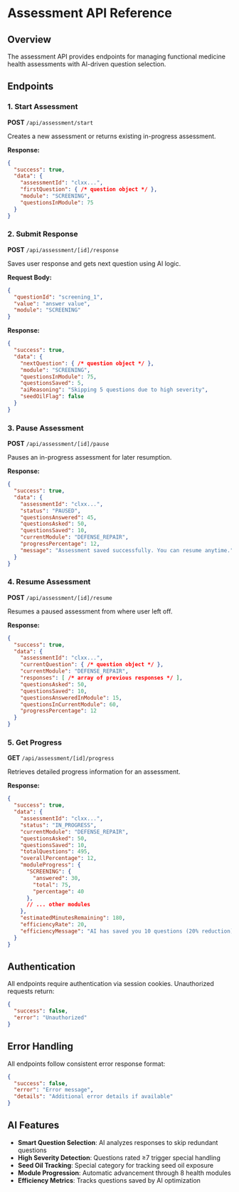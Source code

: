 # Assessment API Reference

## Overview
The assessment API provides endpoints for managing functional medicine health assessments with AI-driven question selection.

## Endpoints

### 1. Start Assessment
**POST** `/api/assessment/start`

Creates a new assessment or returns existing in-progress assessment.

**Response:**
```json
{
  "success": true,
  "data": {
    "assessmentId": "clxx...",
    "firstQuestion": { /* question object */ },
    "module": "SCREENING",
    "questionsInModule": 75
  }
}
```

### 2. Submit Response
**POST** `/api/assessment/[id]/response`

Saves user response and gets next question using AI logic.

**Request Body:**
```json
{
  "questionId": "screening_1",
  "value": "answer value",
  "module": "SCREENING"
}
```

**Response:**
```json
{
  "success": true,
  "data": {
    "nextQuestion": { /* question object */ },
    "module": "SCREENING",
    "questionsInModule": 75,
    "questionsSaved": 5,
    "aiReasoning": "Skipping 5 questions due to high severity",
    "seedOilFlag": false
  }
}
```

### 3. Pause Assessment
**POST** `/api/assessment/[id]/pause`

Pauses an in-progress assessment for later resumption.

**Response:**
```json
{
  "success": true,
  "data": {
    "assessmentId": "clxx...",
    "status": "PAUSED",
    "questionsAnswered": 45,
    "questionsAsked": 50,
    "questionsSaved": 10,
    "currentModule": "DEFENSE_REPAIR",
    "progressPercentage": 12,
    "message": "Assessment saved successfully. You can resume anytime."
  }
}
```

### 4. Resume Assessment
**POST** `/api/assessment/[id]/resume`

Resumes a paused assessment from where user left off.

**Response:**
```json
{
  "success": true,
  "data": {
    "assessmentId": "clxx...",
    "currentQuestion": { /* question object */ },
    "currentModule": "DEFENSE_REPAIR",
    "responses": [ /* array of previous responses */ ],
    "questionsAsked": 50,
    "questionsSaved": 10,
    "questionsAnsweredInModule": 15,
    "questionsInCurrentModule": 60,
    "progressPercentage": 12
  }
}
```

### 5. Get Progress
**GET** `/api/assessment/[id]/progress`

Retrieves detailed progress information for an assessment.

**Response:**
```json
{
  "success": true,
  "data": {
    "assessmentId": "clxx...",
    "status": "IN_PROGRESS",
    "currentModule": "DEFENSE_REPAIR",
    "questionsAsked": 50,
    "questionsSaved": 10,
    "totalQuestions": 495,
    "overallPercentage": 12,
    "moduleProgress": {
      "SCREENING": {
        "answered": 30,
        "total": 75,
        "percentage": 40
      },
      // ... other modules
    },
    "estimatedMinutesRemaining": 180,
    "efficiencyRate": 20,
    "efficiencyMessage": "AI has saved you 10 questions (20% reduction)"
  }
}
```

## Authentication
All endpoints require authentication via session cookies. Unauthorized requests return:
```json
{
  "success": false,
  "error": "Unauthorized"
}
```

## Error Handling
All endpoints follow consistent error response format:
```json
{
  "success": false,
  "error": "Error message",
  "details": "Additional error details if available"
}
```

## AI Features
- **Smart Question Selection**: AI analyzes responses to skip redundant questions
- **High Severity Detection**: Questions rated ≥7 trigger special handling
- **Seed Oil Tracking**: Special category for tracking seed oil exposure
- **Module Progression**: Automatic advancement through 8 health modules
- **Efficiency Metrics**: Tracks questions saved by AI optimization
